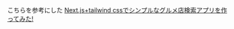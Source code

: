 こちらを参考にした
[Next.js+tailwind cssでシンプルなグルメ店検索アプリを作ってみた!](https://qiita.com/dtakkiy/items/490a2a2ead301474edc6#%E5%8F%82%E8%80%83%E3%82%B5%E3%82%A4%E3%83%88)
